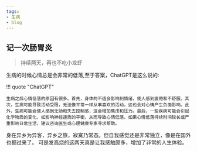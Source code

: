 ```yaml
---
tags:
- 生病
- blog
---
```



<style>
/* 图片居中 */
img {
  display: block;
  margin-left: auto;
  margin-right: auto;
  width: 70%;
}
</style>

## 记一次肠胃炎
> 持续两天，再也不吃小龙虾

生病的时候心情总是会非常的低落,至于答案，ChatGPT是这么说的:

!!! quote "ChatGPT"

    生病之后心情低落的原因有很多。首先，身体的不适会影响到情绪，使人感到疲倦和不舒服。其次，生病可能导致活动受限，无法像平常一样从事喜欢的活动，这也会对心情产生负面影响。此外，生病可能会使人感到无助和失去控制感，这会增加焦虑和压力。最后，一些疾病可能会引起化学物质的变化，如影响神经递质的平衡，从而导致心情低落。如果心情低落持续时间较长或严重影响日常生活，建议咨询医生或心理健康专家寻求帮助。

身在异乡为异客，异乡之旅，寂寞乃常态。但自我感觉还是非常独立，像是在国外也都过来了。
可是发高烧的这两天真是让我感触颇多，增加了非常的人生体验。

